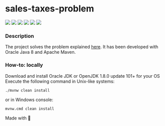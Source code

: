 # sales-taxes-problem

[![][travis img]][travis]
[![][coverage img]][coverage]
[![][gitter img]][gitter]
[![][license img]][license]
[![][java img]][java]
[![][twitter img]][twitter]

### Description
The project solves the problem explained [here][xpeppers]. It has been developed with Oracle Java 8 and Apache Maven.

### How-to: locally

Download and install Oracle JDK or OpenJDK 1.8.0 update 101+ for your OS
Execute the following command in Unix-like systems:

  <code><pre>./mvnw clean install</pre></code>
  
or in Windows console:

  <code><pre>mvnw.cmd clean install</pre></code>

Made with :tea:

[xpeppers]:https://github.com/xpeppers/sales-taxes-problem.git

[travis]:https://travis-ci.org/trydent-io/sales-taxes-problem
[travis img]:https://travis-ci.org/trydent-io/sales-taxes-problem.svg?branch=master

[coverage]:https://coveralls.io/github/trydent-io/sales-taxes-problem?branch=master
[coverage img]:https://coveralls.io/repos/github/trydent-io/sales-taxes-problem/badge.svg?branch=master

[gitter]:https://gitter.im/tryIO?utm_source=badge&utm_medium=badge&utm_campaign=pr-badge&utm_content=badge
[gitter img]:https://badges.gitter.im/tryIO.svg

[license]:LICENSE.txt
[license img]:https://img.shields.io/badge/license-MIT-orange.svg

[java]:duke.svg
[java img]:https://img.shields.io/badge/loving-Java-red.svg

[twitter]:https://twitter.com/lucaguada
[twitter img]:https://img.shields.io/badge/twitter-TryIO-blue.svg